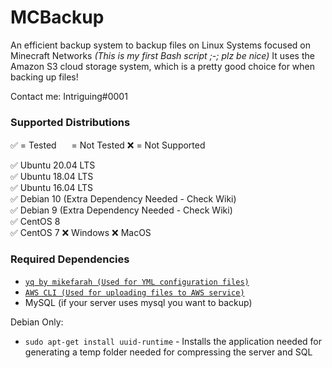 # MCBackup
An efficient backup system to backup files on Linux Systems focused on Minecraft Networks *(This is my first Bash script ;-; plz be nice)* It uses the Amazon S3 cloud storage system, which is a pretty good choice for when backing up files!

Contact me: Intriguing#0001

### Supported Distributions
✅ = Tested <img width=16 height=16 src="https://i.imgur.com/oYtywhM.png"> = Not Tested ❌ = Not Supported

✅ Ubuntu 20.04 LTS<br>
✅ Ubuntu 18.04 LTS<br>
✅ Ubuntu 16.04 LTS<br>
✅ Debian 10 (Extra Dependency Needed - Check Wiki) <br>
✅ Debian 9 (Extra Dependency Needed - Check Wiki) <br>
✅ CentOS 8<br>
✅ CentOS 7
❌ Windows
❌ MacOS

### Required Dependencies
* [`yq by mikefarah (Used for YML configuration files)`](https://github.com/mikefarah/yq)
* [`AWS CLI (Used for uploading files to AWS service)`](https://docs.aws.amazon.com/cli/latest/userguide/install-cliv2-linux.html)
* MySQL (if your server uses mysql you want to backup)

Debian Only:
* `sudo apt-get install uuid-runtime` - Installs the application needed for generating a temp folder needed for compressing the server and SQL

